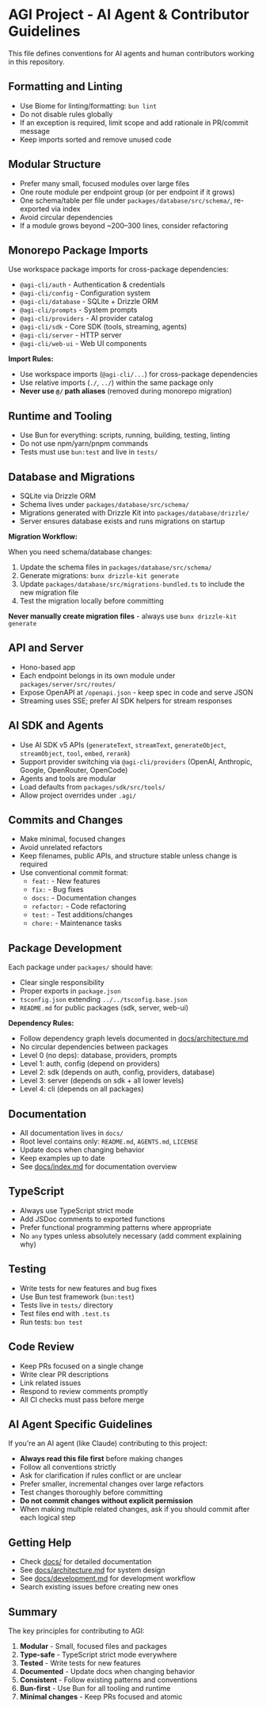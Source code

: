 # AGI Project - AI Agent & Contributor Guidelines

This file defines conventions for AI agents and human contributors working in this repository.

## Formatting and Linting

- Use Biome for linting/formatting: `bun lint`
- Do not disable rules globally
- If an exception is required, limit scope and add rationale in PR/commit message
- Keep imports sorted and remove unused code

## Modular Structure

- Prefer many small, focused modules over large files
- One route module per endpoint group (or per endpoint if it grows)
- One schema/table per file under `packages/database/src/schema/`, re-exported via index
- Avoid circular dependencies
- If a module grows beyond ~200–300 lines, consider refactoring

## Monorepo Package Imports

Use workspace package imports for cross-package dependencies:

- `@agi-cli/auth` - Authentication & credentials
- `@agi-cli/config` - Configuration system
- `@agi-cli/database` - SQLite + Drizzle ORM
- `@agi-cli/prompts` - System prompts
- `@agi-cli/providers` - AI provider catalog
- `@agi-cli/sdk` - Core SDK (tools, streaming, agents)
- `@agi-cli/server` - HTTP server
- `@agi-cli/web-ui` - Web UI components

**Import Rules:**

- Use workspace imports (`@agi-cli/...`) for cross-package dependencies
- Use relative imports (`./`, `../`) within the same package only
- **Never use `@/` path aliases** (removed during monorepo migration)

## Runtime and Tooling

- Use Bun for everything: scripts, running, building, testing, linting
- Do not use npm/yarn/pnpm commands
- Tests must use `bun:test` and live in `tests/`

## Database and Migrations

- SQLite via Drizzle ORM
- Schema lives under `packages/database/src/schema/`
- Migrations generated with Drizzle Kit into `packages/database/drizzle/`
- Server ensures database exists and runs migrations on startup

**Migration Workflow:**

When you need schema/database changes:

1. Update the schema files in `packages/database/src/schema/`
2. Generate migrations: `bunx drizzle-kit generate`
3. Update `packages/database/src/migrations-bundled.ts` to include the new migration file
4. Test the migration locally before committing

**Never manually create migration files** - always use `bunx drizzle-kit generate`

## API and Server

- Hono-based app
- Each endpoint belongs in its own module under `packages/server/src/routes/`
- Expose OpenAPI at `/openapi.json` - keep spec in code and serve JSON
- Streaming uses SSE; prefer AI SDK helpers for stream responses

## AI SDK and Agents

- Use AI SDK v5 APIs (`generateText`, `streamText`, `generateObject`, `streamObject`, `tool`, `embed`, `rerank`)
- Support provider switching via `@agi-cli/providers` (OpenAI, Anthropic, Google, OpenRouter, OpenCode)
- Agents and tools are modular
- Load defaults from `packages/sdk/src/tools/`
- Allow project overrides under `.agi/`

## Commits and Changes

- Make minimal, focused changes
- Avoid unrelated refactors
- Keep filenames, public APIs, and structure stable unless change is required
- Use conventional commit format:
  - `feat:` - New features
  - `fix:` - Bug fixes
  - `docs:` - Documentation changes
  - `refactor:` - Code refactoring
  - `test:` - Test additions/changes
  - `chore:` - Maintenance tasks

## Package Development

Each package under `packages/` should have:

- Clear single responsibility
- Proper exports in `package.json`
- `tsconfig.json` extending `../../tsconfig.base.json`
- `README.md` for public packages (sdk, server, web-ui)

**Dependency Rules:**

- Follow dependency graph levels documented in [docs/architecture.md](docs/architecture.md)
- No circular dependencies between packages
- Level 0 (no deps): database, providers, prompts
- Level 1: auth, config (depend on providers)
- Level 2: sdk (depends on auth, config, providers, database)
- Level 3: server (depends on sdk + all lower levels)
- Level 4: cli (depends on all packages)

## Documentation

- All documentation lives in `docs/`
- Root level contains only: `README.md`, `AGENTS.md`, `LICENSE`
- Update docs when changing behavior
- Keep examples up to date
- See [docs/index.md](docs/index.md) for documentation overview

## TypeScript

- Always use TypeScript strict mode
- Add JSDoc comments to exported functions
- Prefer functional programming patterns where appropriate
- No `any` types unless absolutely necessary (add comment explaining why)

## Testing

- Write tests for new features and bug fixes
- Use Bun test framework (`bun:test`)
- Tests live in `tests/` directory
- Test files end with `.test.ts`
- Run tests: `bun test`

## Code Review

- Keep PRs focused on a single change
- Write clear PR descriptions
- Link related issues
- Respond to review comments promptly
- All CI checks must pass before merge

## AI Agent Specific Guidelines

If you're an AI agent (like Claude) contributing to this project:

- **Always read this file first** before making changes
- Follow all conventions strictly
- Ask for clarification if rules conflict or are unclear
- Prefer smaller, incremental changes over large refactors
- Test changes thoroughly before committing
- **Do not commit changes without explicit permission**
- When making multiple related changes, ask if you should commit after each logical step

## Getting Help

- Check [docs/](docs/) for detailed documentation
- See [docs/architecture.md](docs/architecture.md) for system design
- See [docs/development.md](docs/development.md) for development workflow
- Search existing issues before creating new ones

## Summary

The key principles for contributing to AGI:

1. **Modular** - Small, focused files and packages
2. **Type-safe** - TypeScript strict mode everywhere
3. **Tested** - Write tests for new features
4. **Documented** - Update docs when changing behavior
5. **Consistent** - Follow existing patterns and conventions
6. **Bun-first** - Use Bun for all tooling and runtime
7. **Minimal changes** - Keep PRs focused and atomic
